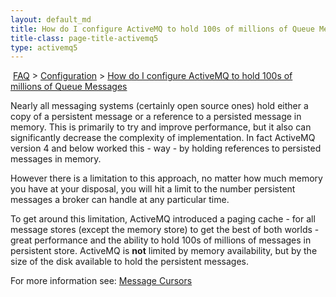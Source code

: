 ```yaml
---
layout: default_md
title: How do I configure ActiveMQ to hold 100s of millions of Queue Messages?
title-class: page-title-activemq5
type: activemq5
---
```


 [FAQ](faq) > [Configuration](configuration) > [How do I configure ActiveMQ to hold 100s of millions of Queue Messages](how-do-i-configure-activemq-to-hold-100s-of-millions-of-queue-messages-)


Nearly all messaging systems (certainly open source ones) hold either a copy of a persistent message or a reference to a persisted message in memory. This is primarily to try and improve performance, but it also can significantly decrease the complexity of implementation. In fact ActiveMQ version 4 and below worked this - way - by holding references to persisted messages in memory.

However there is a limitation to this approach, no matter how much memory you have at your disposal, you will hit a limit to the number persistent messages a broker can handle at any particular time.

To get around this limitation, ActiveMQ introduced a paging cache - for all message stores (except the memory store) to get the best of both worlds - great performance and the ability to hold 100s of millions of messages in persistent store. ActiveMQ is **not** limited by memory availability, but by the size of the disk available to hold the persistent messages.

For more information see: [Message Cursors](message-cursors)